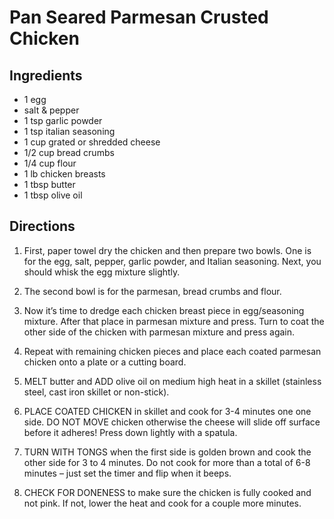 # Pan Seared Parmesan Crusted Chicken

## Ingredients
* 1 egg
* salt & pepper
* 1 tsp garlic powder
* 1 tsp italian seasoning
* 1 cup grated or shredded cheese
* 1/2 cup bread crumbs
* 1/4 cup flour
* 1 lb chicken breasts
* 1 tbsp butter
* 1 tbsp olive oil

## Directions

1. First, paper towel dry the chicken and then prepare two bowls. One is for the egg, salt, pepper, garlic powder, and Italian seasoning.  Next, you should whisk the egg mixture slightly. 

2. The second bowl is for the parmesan, bread crumbs and flour.

3. Now it’s time to dredge each chicken breast piece in egg/seasoning mixture. After that place in parmesan mixture and press. Turn to coat the other side of the chicken with parmesan mixture and press again.

4. Repeat with remaining chicken pieces and place each coated parmesan chicken onto a plate or a cutting board.

5. MELT butter and ADD olive oil on medium high heat in a skillet (stainless steel, cast iron skillet or non-stick).

6. PLACE COATED CHICKEN in skillet and cook for 3-4 minutes one one side. DO NOT MOVE chicken otherwise the cheese will slide off surface before it adheres! Press down lightly with a spatula.

7. TURN WITH TONGS when the first side is golden brown and cook the other side for 3 to 4 minutes. Do not cook for more than a total of 6-8 minutes – just set the timer and flip when it beeps.

8. CHECK FOR DONENESS to make sure the chicken is fully cooked and not pink. If not, lower the heat and cook for a couple more minutes.

